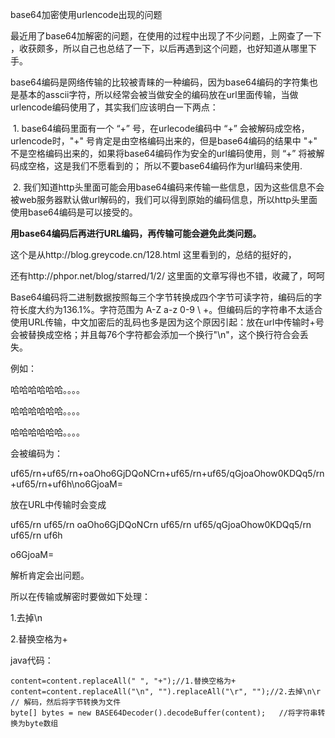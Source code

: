 base64加密使用urlencode出现的问题

 

最近用了base64加解密的问题，在使用的过程中出现了不少问题，上网查了一下 ，收获颇多，所以自己也总结了一下，以后再遇到这个问题，也好知道从哪里下手。

 

base64编码是网络传输的比较被青睐的一种编码，因为base64编码的字符集也是基本的asscii字符，所以经常会被当做安全的编码放在url里面传输，当做urlencode编码使用了，其实我们应该明白一下两点：

 

​    1. base64编码里面有一个 “+” 号，在urlecode编码中 “+” 会被解码成空格，urlencode时，"+" 号肯定是由空格编码出来的，但是base64编码的结果中 "+" 不是空格编码出来的，如果将base64编码作为安全的url编码使用，则 “+” 将被解码成空格，这是我们不愿看到的； 所以不要base64编码作为url编码来使用.

 

 

​    2. 我们知道http头里面可能会用base64编码来传输一些信息，因为这些信息不会被web服务器默认做url解码的，我们可以得到原始的编码信息，所以http头里面使用base64编码是可以接受的。

**用base64编码后再进行URL编码，再传输可能会避免此类问题。**

 

这个是从http://blog.greycode.cn/128.html 这里看到的，总结的挺好的，

 

还有http://phpor.net/blog/starred/1/2/  这里面的文章写得也不错，收藏了，呵呵

 

Base64编码将二进制数据按照每三个字节转换成四个字节可读字符，编码后的字符长度大约为136.1%。字符范围为 A-Z  a-z  0-9  \  +。但编码后的字符串不太适合使用URL传输，中文加密后的乱码也多是因为这个原因引起：放在url中传输时+号会被替换成空格；并且每76个字符都会添加一个换行"\n"，这个换行符合会丢失。

 

例如：

哈哈哈哈哈哈。。。。

 

哈哈哈哈哈哈。。。。

 

哈哈哈哈哈哈。。。。

会被编码为：

uf65/rn+uf65/rn+oaOho6GjDQoNCrn+uf65/rn+uf65/qGjoaOhow0KDQq5/rn+uf65/rn+uf6h\no6GjoaM=

放在URL中传输时会变成

uf65/rn uf65/rn oaOho6GjDQoNCrn uf65/rn uf65/qGjoaOhow0KDQq5/rn uf65/rn uf6h

o6GjoaM=

 

解析肯定会出问题。

 

所以在传输或解密时要做如下处理：

 

1.去掉\n

 

2.替换空格为+ 

java代码：

```
content=content.replaceAll(" ", "+");//1.替换空格为+  
content=content.replaceAll("\n", "").replaceAll("\r", "");//2.去掉\n\r
// 解码，然后将字节转换为文件
byte[] bytes = new BASE64Decoder().decodeBuffer(content);   //将字符串转换为byte数组
```
